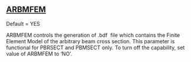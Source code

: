 ## [ARBMFEM](https://nexus.hexagon.com/documentationcenter/bundle/MSC_Nastran_2022.4/page/Nastran_Combined_Book/qrg/parameters/TOC.ARBMFEM.xhtml)

Default = YES

ARBMFEM controls the generation of  .bdf  file which contains the Finite Element Model of the arbitrary beam cross section. This parameter is functional for PBRSECT and PBMSECT only. To turn off the capability, set value of ARBMFEM to ‘NO’.

